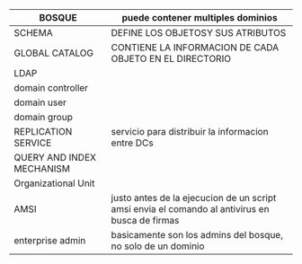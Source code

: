 


| BOSQUE                    | puede contener multiples dominios<br>                                                          |
| ------------------------- | ---------------------------------------------------------------------------------------------- |
| SCHEMA                    | DEFINE LOS OBJETOSY SUS ATRIBUTOS                                                              |
| GLOBAL CATALOG            | CONTIENE LA INFORMACION DE CADA OBJETO EN EL DIRECTORIO                                        |
| LDAP                      |                                                                                                |
| domain controller         |                                                                                                |
| domain user               |                                                                                                |
| domain group              |                                                                                                |
| REPLICATION SERVICE       | servicio para distribuir la informacion entre DCs                                              |
| QUERY AND INDEX MECHANISM |                                                                                                |
| Organizational Unit       |                                                                                                |
| AMSI                      | justo antes de la ejecucion de un script amsi envia el comando al antivirus en busca de firmas |
| enterprise admin          | basicamente son los admins del bosque, no solo de un dominio                                   |
